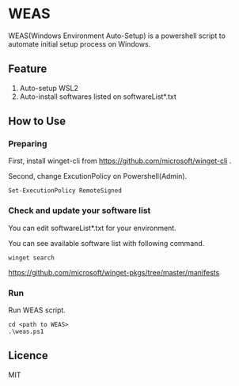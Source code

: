 # WEAS
WEAS(Windows Environment Auto-Setup) is a powershell script to automate initial setup process on Windows.

## Feature

1. Auto-setup WSL2
2. Auto-install softwares listed on softwareList*.txt

## How to Use

### Preparing

First, install winget-cli from https://github.com/microsoft/winget-cli .

Second, change ExcutionPolicy on Powershell(Admin).

```
Set-ExecutionPolicy RemoteSigned
```

### Check and update your software list

You can edit softwareList*.txt for your environment.

You can see available software list with following command.
```
winget search
```

https://github.com/microsoft/winget-pkgs/tree/master/manifests

### Run

Run WEAS script.
```
cd <path to WEAS>
.\weas.ps1
```

## Licence
MIT
